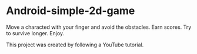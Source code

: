 # Android-simple-2d-game

Move a characted with your finger and avoid the obstacles. Earn scores. Try to survive longer. Enjoy.

This project was created by following a YouTube tutorial. 
